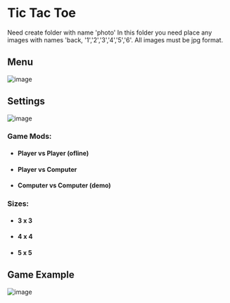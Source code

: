 # Tic Tac Toe
Need create folder with name 'photo'
In this folder you need place any images with names 'back, '1','2','3','4','5','6'. All images must be jpg format.
## Menu
![image](https://user-images.githubusercontent.com/79384225/143772150-f958fcd8-1d32-4333-b415-1ed408c5e8cb.png)
## Settings
![image](https://user-images.githubusercontent.com/79384225/143772177-4d905c7d-f08b-40d0-8e7d-b7fc608b757d.png)
### Game Mods:
 + #### Player vs Player (ofline)
 + #### Player vs Computer
 + #### Computer vs Computer (demo)
### Sizes:
 + #### 3 x 3
 + #### 4 x 4
 + #### 5 x 5
## Game Example 
![image](https://user-images.githubusercontent.com/79384225/143772196-b2defcc3-1db9-4ec4-921f-ca834e32440a.png)
